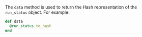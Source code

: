 The `data` method is used to return the Hash representation of the `run_status` object. For example:

```ruby
def data
  @run_status.to_hash
end
```
